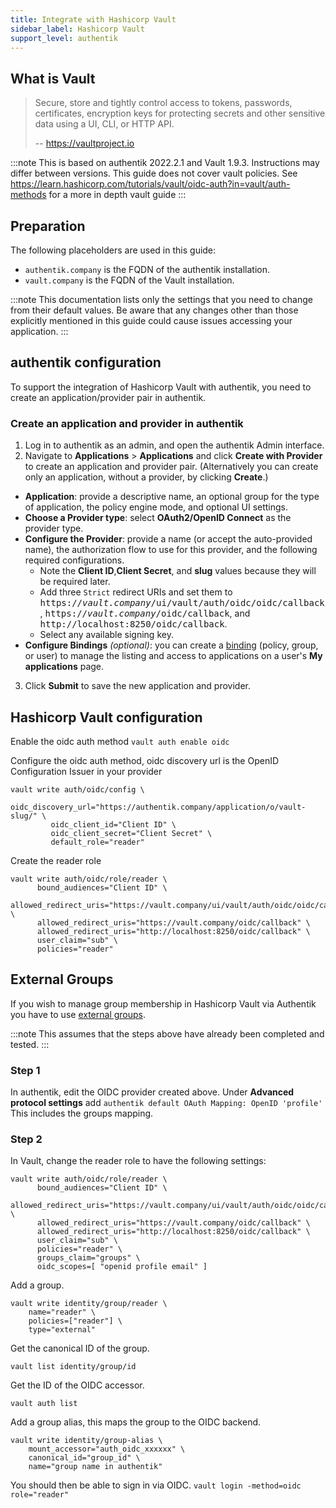 ```yaml
---
title: Integrate with Hashicorp Vault
sidebar_label: Hashicorp Vault
support_level: authentik
---
```


## What is Vault

> Secure, store and tightly control access to tokens, passwords, certificates, encryption keys for protecting secrets and other sensitive data using a UI, CLI, or HTTP API.
>
> -- https://vaultproject.io

:::note
This is based on authentik 2022.2.1 and Vault 1.9.3. Instructions may differ between versions. This guide does not cover vault policies. See https://learn.hashicorp.com/tutorials/vault/oidc-auth?in=vault/auth-methods for a more in depth vault guide
:::

## Preparation

The following placeholders are used in this guide:

- `authentik.company` is the FQDN of the authentik installation.
- `vault.company` is the FQDN of the Vault installation.

:::note
This documentation lists only the settings that you need to change from their default values. Be aware that any changes other than those explicitly mentioned in this guide could cause issues accessing your application.
:::

## authentik configuration

To support the integration of Hashicorp Vault with authentik, you need to create an application/provider pair in authentik.

### Create an application and provider in authentik

1. Log in to authentik as an admin, and open the authentik Admin interface.
2. Navigate to **Applications** > **Applications** and click **Create with Provider** to create an application and provider pair. (Alternatively you can create only an application, without a provider, by clicking **Create**.)

- **Application**: provide a descriptive name, an optional group for the type of application, the policy engine mode, and optional UI settings.
- **Choose a Provider type**: select **OAuth2/OpenID Connect** as the provider type.
- **Configure the Provider**: provide a name (or accept the auto-provided name), the authorization flow to use for this provider, and the following required configurations.
    - Note the **Client ID**,**Client Secret**, and **slug** values because they will be required later.
    - Add three `Strict` redirect URIs and set them to <kbd>https://<em>vault.company</em>/ui/vault/auth/oidc/oidc/callback</kbd>, <kbd>https://<em>vault.company</em>/oidc/callback</kbd>, and <kbd>http://localhost:8250/oidc/callback</kbd>.
    - Select any available signing key.
- **Configure Bindings** _(optional)_: you can create a [binding](/docs/add-secure-apps/flows-stages/bindings/) (policy, group, or user) to manage the listing and access to applications on a user's **My applications** page.

3. Click **Submit** to save the new application and provider.

## Hashicorp Vault configuration

Enable the oidc auth method
`vault auth enable oidc`

Configure the oidc auth method, oidc discovery url is the OpenID Configuration Issuer in your provider

```
vault write auth/oidc/config \
         oidc_discovery_url="https://authentik.company/application/o/vault-slug/" \
         oidc_client_id="Client ID" \
         oidc_client_secret="Client Secret" \
         default_role="reader"
```

Create the reader role

```
vault write auth/oidc/role/reader \
      bound_audiences="Client ID" \
      allowed_redirect_uris="https://vault.company/ui/vault/auth/oidc/oidc/callback" \
      allowed_redirect_uris="https://vault.company/oidc/callback" \
      allowed_redirect_uris="http://localhost:8250/oidc/callback" \
      user_claim="sub" \
      policies="reader"
```

## External Groups

If you wish to manage group membership in Hashicorp Vault via Authentik you have to use [external groups](https://developer.hashicorp.com/vault/tutorials/auth-methods/oidc-auth#create-an-external-vault-group).

:::note
This assumes that the steps above have already been completed and tested.
:::

### Step 1

In authentik, edit the OIDC provider created above. Under **Advanced protocol settings** add `authentik default OAuth Mapping: OpenID 'profile'` This includes the groups mapping.

### Step 2

In Vault, change the reader role to have the following settings:

```
vault write auth/oidc/role/reader \
      bound_audiences="Client ID" \
      allowed_redirect_uris="https://vault.company/ui/vault/auth/oidc/oidc/callback" \
      allowed_redirect_uris="https://vault.company/oidc/callback" \
      allowed_redirect_uris="http://localhost:8250/oidc/callback" \
      user_claim="sub" \
      policies="reader" \
      groups_claim="groups" \
      oidc_scopes=[ "openid profile email" ]
```

Add a group.

```
vault write identity/group/reader \
    name="reader" \
    policies=["reader"] \
    type="external"
```

Get the canonical ID of the group.

```
vault list identity/group/id
```

Get the ID of the OIDC accessor.

```
vault auth list
```

Add a group alias, this maps the group to the OIDC backend.

```
vault write identity/group-alias \
    mount_accessor="auth_oidc_xxxxxx" \
    canonical_id="group_id" \
    name="group name in authentik"
```

You should then be able to sign in via OIDC.
`vault login -method=oidc role="reader"`

